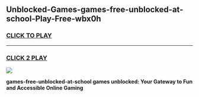 
## Unblocked-Games-games-free-unblocked-at-school-Play-Free-wbx0h
<h3>
<a href="https://premium76.site?title=games-free-unblocked-at-school&ref=23A">CLICK TO PLAY</a></h3>
<hr>

<h3>
<a href="https://premium76.site?title=games-free-unblocked-at-school&ref=23A">CLICK 2 PLAY</a>
  
</h3>

<a href="https://premium76.site?title=games-free-unblocked-at-school&ref=23A"><img src="https://clearcache.store/games.png"></a>


**games-free-unblocked-at-school games unblocked: Your Gateway to Fun and Accessible Online Gaming**
